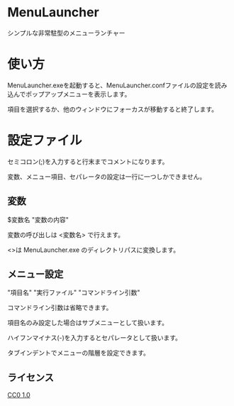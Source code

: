 # MenuLauncher

シンプルな非常駐型のメニューランチャー

# 使い方

MenuLauncher.exeを起動すると、MenuLauncher.confファイルの設定を読み込んでポップアップメニューを表示します。

項目を選択するか、他のウィンドウにフォーカスが移動すると終了します。

# 設定ファイル

セミコロン(;)を入力すると行末までコメントになります。

変数、メニュー項目、セパレータの設定は一行に一つしかできません。

## 変数

$変数名 "変数の内容"

変数の呼び出しは <変数名> で行えます。

<>は MenuLauncher.exe のディレクトリパスに変換します。

## メニュー設定

"項目名" "実行ファイル" "コマンドライン引数"

コマンドライン引数は省略できます。

項目名のみ設定した場合はサブメニューとして扱います。

ハイフンマイナス(-)を入力するとセパレータとして扱います。

タブインデントでメニューの階層を設定できます。

## ライセンス

[CC0 1.0](https://creativecommons.org/publicdomain/zero/1.0/deed)
